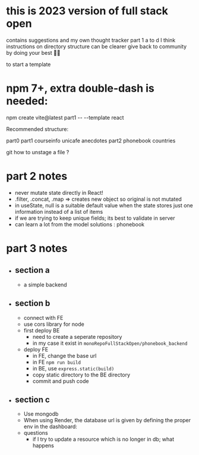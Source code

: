 # this is 2023 version of full stack open

contains suggestions and my own thought tracker
part 1 a to d I think instructions on directory structure can be clearer
give back to community by doing your best 👌🏽


to start a template 
# npm 7+, extra double-dash is needed:
npm create vite@latest part1 -- --template react

Recommended structure:

part0
part1
  courseinfo
  unicafe
  anecdotes
part2
  phonebook
  countries

git how to unstage a file ?

# part 2 notes
  - never mutate state directly in React!
  - .filter, .concat, .map => creates new object so original is not mutated
  - in useState, null is a suitable default value when the state stores just one information instead of a list of items
  - if we are trying to keep unique fields; its best to validate in server
  - can learn a lot from the model solutions : phonebook

# part 3 notes
  - ## section a
    - a simple backend
  - ## section b
    - connect with FE
    - use cors library for node
    - first deploy BE
      - need to create a seperate repository
      - in my case it exist in `monoRepoFullStackOpen/phonebook_backend`
    - deploy FE
      - in FE, change the base url
      - in FE `npm run build`
      - in BE, use `express.static(build)`
      - copy static directory to the BE directory
      - commit and push code
  - ## section c
    - Use mongodb
    - When using Render, the database url is given by defining the proper env in the dashboard:
    - questions
      - if I try to update a resource which is no longer in db; what happens

